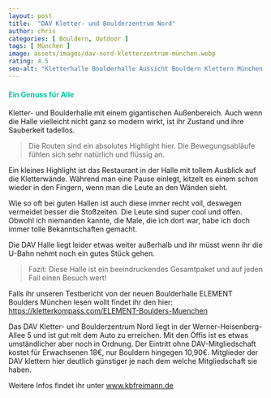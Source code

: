 ```yaml
---
layout: post
title:  "DAV Kletter- und Boulderzentrum Nord"
author: chris
categories: [ Bouldern, Outdoor ]
tags: [ München ]
image: assets/images/dav-nord-kletterzentrum-münchen.webp
rating: 4.5
seo-alt: "Kletterhalle Boulderhalle Aussicht Bouldern Klettern München DAV Nord Wettkampf Cafe"
---
```


#### <span style="color:#00c5a1">Ein Genuss für Alle</span>
Kletter- und Boulderhalle mit einem gigantischen Außenbereich. Auch wenn die Halle vielleicht nicht ganz so modern wirkt, ist ihr Zustand und ihre Sauberkeit tadellos. 

> Die Routen sind ein absolutes Highlight hier. Die Bewegungsabläufe fühlen sich sehr natürlich und flüssig an.

Ein kleines Highlight ist das Restaurant in der Halle mit tollem Ausblick auf die Kletterwände. Während man eine Pause einlegt, kitzelt es einem schon wieder in den Fingern, wenn man die Leute an den Wänden sieht. 

Wie so oft bei guten Hallen ist auch diese immer recht voll, deswegen vermeidet besser die Stoßzeiten. Die Leute sind super cool und offen. Obwohl ich niemanden kannte, die Male, die ich dort war, habe ich doch immer tolle Bekanntschaften gemacht.

Die DAV Halle liegt leider etwas weiter außerhalb und ihr müsst wenn ihr die U-Bahn nehmt noch ein gutes Stück gehen.

> Fazit: Diese Halle ist ein beeindruckendes Gesamtpaket und auf jeden Fall einen Besuch wert!

Falls ihr unseren Testbericht von der neuen Boulderhalle ELEMENT Boulders München lesen wollt findet ihr den hier: <a href="https://kletterkompass.com/ELEMENT-Boulders-Muenchen/" target="_blank">https://kletterkompass.com/ELEMENT-Boulders-Muenchen</a> 

Das DAV Kletter- und Boulderzentrum Nord liegt in der Werner-Heisenberg-Allee 5 und ist gut mit dem Auto zu erreichen. Mit den Öffis ist es etwas umständlicher aber noch in Ordnung. Der Eintritt ohne DAV-Mitgliedschaft kostet für Erwachsenen 18€, nur Bouldern hingegen 10,90€. Mitglieder der DAV klettern hier deutlich günstiger je nach dem welche Mitgliedschaft sie haben.

Weitere Infos findet ihr unter <a href="https://www.kbfreimann.de/" target="_blank">www.kbfreimann.de</a>